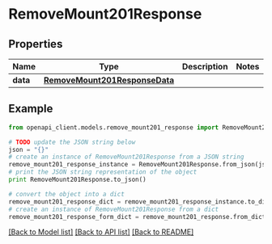 # RemoveMount201Response


## Properties

Name | Type | Description | Notes
------------ | ------------- | ------------- | -------------
**data** | [**RemoveMount201ResponseData**](RemoveMount201ResponseData.md) |  | 

## Example

```python
from openapi_client.models.remove_mount201_response import RemoveMount201Response

# TODO update the JSON string below
json = "{}"
# create an instance of RemoveMount201Response from a JSON string
remove_mount201_response_instance = RemoveMount201Response.from_json(json)
# print the JSON string representation of the object
print RemoveMount201Response.to_json()

# convert the object into a dict
remove_mount201_response_dict = remove_mount201_response_instance.to_dict()
# create an instance of RemoveMount201Response from a dict
remove_mount201_response_form_dict = remove_mount201_response.from_dict(remove_mount201_response_dict)
```
[[Back to Model list]](../README.md#documentation-for-models) [[Back to API list]](../README.md#documentation-for-api-endpoints) [[Back to README]](../README.md)



